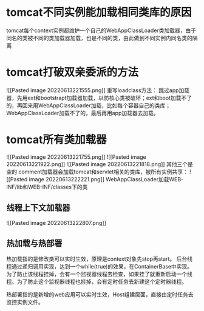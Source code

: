 # tomcat不同实例能加载相同类库的原因
tomcat每个context实例都维护一个自己的WebAppClassLoader类加载器，由于同名的类被不同的类加载器加载，也是不同的类，由此做到不同实例内同名类的隔离

# tomcat打破双亲委派的方法
![[Pasted image 20220613221555.png]]
重写loadclass方法：  跳过app加载器，先用ext和bootstrapt加载器加载，以防核心类被破坏；ext和boot加载不了的，再回来用WebAppClassLoader加载，比如每个容器自己的类库；WebAppClassLoader加载不了的，最后再用app加载器去加载。

# tomcat所有类加载器
![[Pasted image 20220613221755.png]]
![[Pasted image 20220613221922.png]]
![[Pasted image 20220613221818.png]]
其他三个是空的
comment加载器会加载tomcat和servlet相关的类库，被所有实例共享：
![[Pasted image 20220613222221.png]]
WebAppClassLoader加载WEB-INF/lib和WEB-INF/classes下的类

## 线程上下文加载器
![[Pasted image 20220613222807.png]]


## 热加载与热部署
热加载指的是修改类可以实时生效，原理是context对象先stop再start。
后台线程通过递归调用实现，达到一个while(true)的效果，在ContainerBase中实现。为了防止该线程挂掉，会有一个监视器线程去检查，如果挂了就重新启动一个线程。为了防止这个监视器线程也挂掉，会有定时任务去新建这个定时器线程。

热部署指的是新增的web应用可以实时生效，Host组建层面，直接由定时任务去监控实例文件。